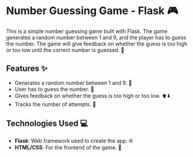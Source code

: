 # Number Guessing Game - Flask 🎮

This is a simple number guessing game built with Flask. The game generates a random number between 1 and 9, and the player has to guess the number. The game will give feedback on whether the guess is too high or too low until the correct number is guessed. 🎯

## Features ✨
- Generates a random number between 1 and 9. 🔢
- User has to guess the number. 🤔
- Gives feedback on whether the guess is too high or too low. ⬆️⬇️
- Tracks the number of attempts. 🎯

## Technologies Used 💻
- **Flask**: Web framework used to create the app. 🌐
- **HTML/CSS**: For the frontend of the game. 🎨
